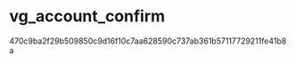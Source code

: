 vg_account_confirm
==================
470c9ba2f29b509850c9d16f10c7aa628590c737ab361b57117729211fe41b8a
